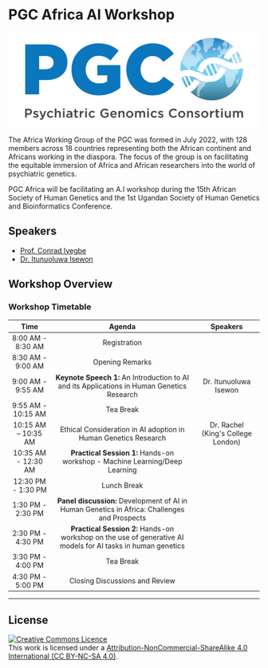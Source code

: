 # PGC Africa AI Workshop

![Figure Banner](https://github.com/ItunuIsewon/PGCAfricaAI_2025/blob/main/Images/pgc_logo_website_v3.jpeg)

The Africa Working Group of the PGC was formed in July 2022, with 128 members across 18 countries representing both the African continent and Africans working in the diaspora. The focus of the group is on facilitating the equitable immersion of Africa and African researchers into the world of psychiatric genetics.

PGC Africa will be facilitating an A.I workshop during the 15th African Society of Human Genetics and the 1st Ugandan Society of Human Genetics and Bioinformatics Conference.

## Speakers
+ [Prof. Conrad Iyegbe](https://scholar.google.co.uk/citations?user=YyTSNGcAAAAJ&hl=en)
+ [Dr. Itunuoluwa Isewon](https://scholar.google.com/citations?user=haW6Ux8AAAAJ&hl=en)

## Workshop Overview
### Workshop Timetable
|**Time**|**Agenda**|**Speakers**|
|:---:|:---:|:---:|
8:00 AM - 8:30 AM| Registration| |
8:30 AM - 9:00 AM| Opening Remarks| |
9:00 AM - 9:55 AM|**Keynote Speech 1:** An Introduction to AI and its Applications in Human Genetics Research| Dr. Itunuoluwa Isewon||
9:55 AM - 10:15 AM| Tea Break||
10:15 AM – 10:35 AM| Ethical Consideration in AI adoption in Human Genetics Research|Dr. Rachel (King's College London)|
10:35 AM - 12:30 AM| **Practical Session 1:** Hands-on workshop - Machine Learning/Deep Learning||
12:30 PM - 1:30 PM| Lunch Break ||
1:30 PM - 2:30 PM|**Panel discussion:** Development of AI in Human Genetics in Africa: Challenges and Prospects||
2:30 PM - 4:30 PM| **Practical Session 2:** Hands-on workshop on the use of generative AI models for AI tasks in human genetics||
3:30 PM - 4:00 PM| Tea Break||
4:30 PM - 5:00 PM| Closing Discussions and Review||


******
## License
<a rel="license" href="http://creativecommons.org/licenses/by/4.0/"><img alt="Creative Commons Licence" style="border-width:0" src="https://i.creativecommons.org/l/by-nc-sa/4.0/88x31.png" /></a><br />This work is licensed under a <a rel="license" href="https://creativecommons.org/licenses/by-nc-sa/4.0/">Attribution-NonCommercial-ShareAlike 4.0 International (CC BY-NC-SA 4.0)</a>.
